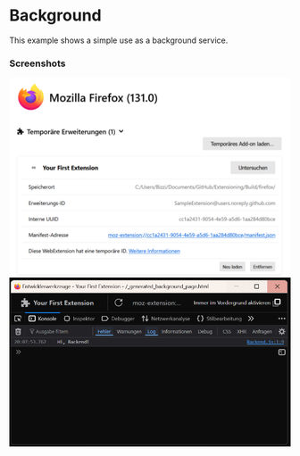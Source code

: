 # Background
This example shows a simple use as a background service.

### Screenshots
![Firefox](Screenshots/mozilla.png)
![DevTools](Screenshots/devtools.png)